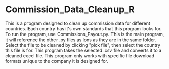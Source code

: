 # Commission_Data_Cleanup_R
This is a program designed to clean up commission data for different countries. Each country has it's own standards that this program looks for.
To run the program, use Commissions_Payout.py. This is the main program, it will reference the other .py files as lons as they are in the same folder.
Select the file to be cleaned by clicking "pick file", then select the country this file is for. This program takes the selected .csv file and converts it to a cleaned excel file.
This program only works with specific file download formats unique to the company it is designed for.
